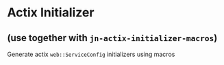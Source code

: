 # Actix Initializer
## (use together with `jn-actix-initializer-macros`)

Generate actix `web::ServiceConfig` initializers using macros

